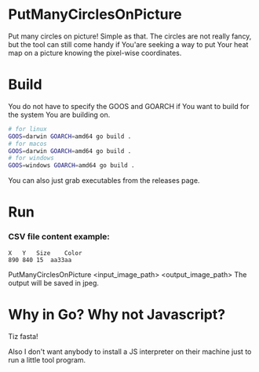 # PutManyCirclesOnPicture
Put many circles on picture!
Simple as that. The circles are not really fancy, but the tool can still come handy if You'are seeking a way to put Your heat map on a picture knowing the pixel-wise coordinates.

# Build
You do not have to specify the GOOS and GOARCH if You want to build for the system You are building on.
``` bash
# for linux
GOOS=darwin GOARCH=amd64 go build .
# for macos
GOOS=darwin GOARCH=amd64 go build .
# for windows
GOOS=windows GOARCH=amd64 go build .
```
You can also just grab executables from the releases page.


# Run
### CSV file content example:
```
X	Y	Size	Color
890	840	15	aa33aa
```

PutManyCirclesOnPicture <input_image_path> <output_image_path> <csvFileWithCirclesDescriptions>
The output will be saved in jpeg.


# Why in Go? Why not Javascript?
Tiz fasta!

Also I don't want anybody to install a JS interpreter on their machine just to run a little tool program.